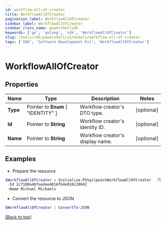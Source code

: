 ```yaml
---
id: workflow-all-of-creator
title: WorkflowAllOfCreator
pagination_label: WorkflowAllOfCreator
sidebar_label: WorkflowAllOfCreator
sidebar_class_name: powershellsdk
keywords: ['go', 'golang', 'sdk', 'WorkflowAllOfCreator'] 
slug: /tools/sdk/powershell/v3/models/workflow-all-of-creator
tags: ['SDK', 'Software Development Kit', 'WorkflowAllOfCreator']
---
```



# WorkflowAllOfCreator

## Properties

Name | Type | Description | Notes
------------ | ------------- | ------------- | -------------
**Type** |  Pointer to  **Enum** [  "IDENTITY" ] | Workflow creator&#39;s DTO type. | [optional] 
**Id** |  Pointer to **String** | Workflow creator&#39;s identity ID. | [optional] 
**Name** |  Pointer to **String** | Workflow creator&#39;s display name. | [optional] 

## Examples

- Prepare the resource
```powershell
$WorkflowAllOfCreator = Initialize-PSSailpointWorkflowAllOfCreator  -Type IDENTITY `
 -Id 2c7180a46faadee4016fb4e018c20642 `
 -Name Michael Michaels
```

- Convert the resource to JSON
```powershell
$WorkflowAllOfCreator | ConvertTo-JSON
```


[[Back to top]](#) 

